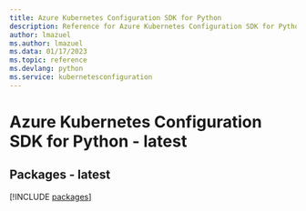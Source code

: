 ```yaml
---
title: Azure Kubernetes Configuration SDK for Python
description: Reference for Azure Kubernetes Configuration SDK for Python
author: lmazuel
ms.author: lmazuel
ms.data: 01/17/2023
ms.topic: reference
ms.devlang: python
ms.service: kubernetesconfiguration
---
```

# Azure Kubernetes Configuration SDK for Python - latest
## Packages - latest
[!INCLUDE [packages](kubernetes-configuration-index.md)]
